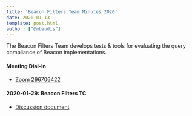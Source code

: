 ```yaml
---
title: 'Beacon Filters Team Minutes 2020'
date: 2020-01-13
template: post.html
author: ["@mbaudis"]
---
```


The Beacon Filters Team develops tests & tools for evaluating the query 
compliance of Beacon implementations.
 
<!--more-->

#### Meeting Dial-In

* [Zoom 296706422](https://zoom.us/j/296706422)

#### 2020-01-29: Beacon Filters TC

* [Discussion document](https://docs.google.com/document/d/1261e4k8MAD2C7eM98OmMzmB3yUZXYE5Wztei7C2at_k/edit)